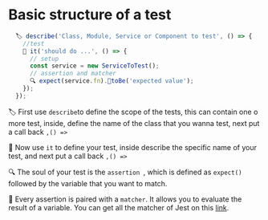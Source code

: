 # Basic structure of a test 
````ts
  🏷️ describe('Class, Module, Service or Component to test', () => {
    //test
    🌱️ it('should do ...', () => {
      // setup
      const service = new ServiceToTest();
      // assertion and matcher
      🔍️️ expect(service.fn)️.🧪toBe('expected value');
    });
  });
````
🏷  First use ```describe```to define the scope of the tests, this can contain one o more test, inside, define the name of the class that you wanna test, next put a call back ```,() =>```

🌱 Now use ``it`` to define your test, inside describe the specific name of your test, and next put a call back ```,() =>```

🔍️️  The soul of your test is the ```assertion ```, which is defined as ```expect()``` followed by the variable that you want to match.

🧪 Every assertion is paired with a ```matcher```. It allows you to evaluate the result of a variable. You can get all the matcher of Jest on this [link](https://jestjs.io/docs/using-matchers).

